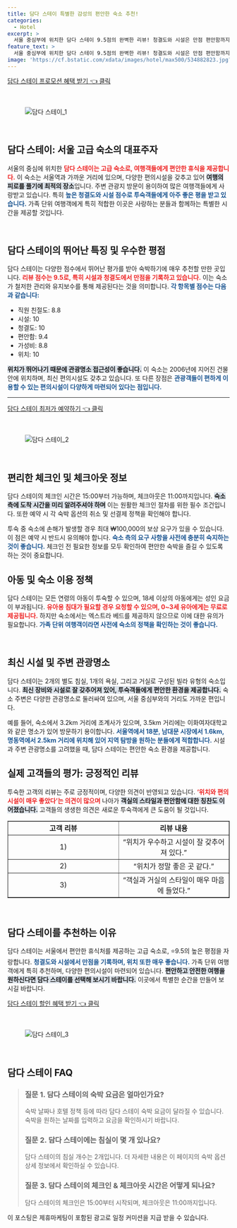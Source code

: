 ```yaml
---
title: 담다 스테이 특별한 감성의 편안한 숙소 추천!
categories:
  - Hotel
excerpt: >
  서울 중심부에 위치한 담다 스테이 9.5점의 완벽한 리뷰! 청결도와 시설은 만점 편안함까지 뛰어난 이곳에서 특별한 숙박을 경험해 보세요.
feature_text: >
  서울 중심부에 위치한 담다 스테이 9.5점의 완벽한 리뷰! 청결도와 시설은 만점 편안함까지 뛰어난 이곳에서 특별한 숙박을 경험해 보세요.
image: 'https://cf.bstatic.com/xdata/images/hotel/max500/534882823.jpg?k=d30f433833b01a9efdd2f7646c36be6d120b319a569984d58cfaa95f0dd1d374&o=&hp=1'
---
```


<p><a class="modoo-button" href="https://tinyurl.com/24omdq74" rel="nofollow noopener">담다 스테이 프로모션 혜택 받기 👈 클릭</a></p><br/>
<figure class="image"><img alt="담다 스테이_1" src="https://cf.bstatic.com/xdata/images/hotel/max1024x768/534882827.jpg?k=62c175f4dcef58439cc8e5072c926cbd18a63265ee9b8b83c5ee337446bda38c&amp;o=&amp;hp=1"/></figure><br/>
<h2 data-ke-size="size26" id="담다스테이소개">담다 스테이: 서울 고급 숙소의 대표주자</h2>
<p data-ke-size="size16">
서울의 중심에 위치한 <b><span style="color: #ee2323;">담다 스테이는 고급 숙소로, 여행객들에게 편안한 휴식을 제공합니다.</span></b> 이 숙소는 서울역과 가까운 거리에 있으며, 다양한 편의시설을 갖추고 있어 <b><span style="background-color: #21538527;">여행의 피로를 풀기에 최적의 장소</span></b>입니다. 주변 관광지 방문이 용이하여 많은 여행객들에게 사랑받고 있습니다. 특히 <b><span style="color: #1a5490;">높은 청결도와 시설 점수로 투숙객들에게 아주 좋은 평을 받고 있습니다.</span></b> 가족 단위 여행객에게 특히 적합한 이곳은 사랑하는 분들과 함께하는 특별한 시간을 제공할 것입니다. 
</p>
<p data-ke-size="size16"> </p>
<h2 data-ke-size="size23" id="호텔특징및점수">담다 스테이의 뛰어난 특징 및 우수한 평점</h2>
<p data-ke-size="size16">
담다 스테이는 다양한 점수에서 뛰어난 평가를 받아 숙박하기에 매우 추천할 만한 곳입니다. <b><span style="color: #ee2323;">리뷰 점수는 9.5로, 특히 시설과 청결도에서 만점을 기록하고 있습니다.</span></b> 이는 숙소가 철저한 관리와 유지보수를 통해 제공된다는 것을 의미합니다. <b><span style="color: #1a5490;">각 항목별 점수는 다음과 같습니다:</span></b>
</p>
<ul data-ke-list-type="disc" style="list-style-type: disc;">
<li>직원 친절도: 8.8</li>
<li>시설: 10</li>
<li>청결도: 10</li>
<li>편안함: 9.4</li>
<li>가성비: 8.8</li>
<li>위치: 10</li>
</ul>
<p data-ke-size="size16">
<b><span style="background-color: #21538527;">위치가 뛰어나기 때문에 관광명소 접근성이 좋습니다.</span></b> 이 숙소는 2006년에 지어진 건물 안에 위치하며, 최신 편의시설도 갖추고 있습니다. 또 다른 장점은 <b><span style="color: #1a5490;">관광객들이 편하게 이용할 수 있는 편의시설이 다양하게 마련되어 있다는 점입니다.</span></b>
</p>
<hr contenteditable="false" data-ke-style="style5" data-ke-type="horizontalRule"/>
<p><a class="modoo-button" href="https://tinyurl.com/24omdq74" rel="nofollow noopener">담다 스테이 최저가 예약하기 👈 클릭</a></p><br/>
<figure class="image"><img alt="담다 스테이_2" src="https://cf.bstatic.com/xdata/images/hotel/max500/534882823.jpg?k=d30f433833b01a9efdd2f7646c36be6d120b319a569984d58cfaa95f0dd1d374&amp;o=&amp;hp=1"/></figure><br/>
<h2 data-ke-size="size23" id="체크인체크아웃정보">편리한 체크인 및 체크아웃 정보</h2>
<p data-ke-size="size16">
담다 스테이의 체크인 시간은 15:00부터 가능하며, 체크아웃은 11:00까지입니다. <b><span style="background-color: #21538527;">숙소 측에 도착 시간을 미리 알려주셔야 하며</span></b> 이는 원활한 체크인 절차를 위한 필수 조건입니다. 또한 예약 시 각 숙박 옵션의 취소 및 선결제 정책을 확인해야 합니다.
</p>
<p data-ke-size="size16">
투숙 중 숙소에 손해가 발생할 경우 최대 ₩100,000의 보상 요구가 있을 수 있습니다. 이 점은 예약 시 반드시 유의해야 합니다. <b><span style="color: #1a5490;">숙소 측의 요구 사항을 사전에 충분히 숙지하는 것이 좋습니다.</span></b> 체크인 전 필요한 정보를 모두 확인하여 편안한 숙박을 즐길 수 있도록 하는 것이 중요합니다.
</p>
<h2 data-ke-size="size23" id="아동및숙소정책">아동 및 숙소 이용 정책</h2>
<p data-ke-size="size16">
담다 스테이는 모든 연령의 아동이 투숙할 수 있으며, 18세 이상의 아동에게는 성인 요금이 부과됩니다. <b><span style="color: #ee2323;">유아용 침대가 필요할 경우 요청할 수 있으며, 0~3세 유아에게는 무료로 제공됩니다.</span></b> 하지만 숙소에서는 엑스트라 베드를 제공하지 않으므로 이에 대한 유의가 필요합니다. <b><span style="color: #1a5490;">가족 단위 여행객이라면 사전에 숙소의 정책을 확인하는 것이 좋습니다.</span></b>
</p>
<p data-ke-size="size16"> </p>
<h2 data-ke-size="size23" id="시설및야경">최신 시설 및 주변 관광명소</h2>
<p data-ke-size="size16">
담다 스테이는 2개의 별도 침실, 1개의 욕실, 그리고 거실로 구성된 빌라 유형의 숙소입니다. <b><span style="background-color: #21538527;">최신 장비와 시설로 잘 갖추어져 있어, 투숙객들에게 편안한 환경을 제공합니다.</span></b> 숙소 주변은 다양한 관광명소로 둘러싸여 있으며, 서울 중심부와의 거리도 가까운 편입니다. 
</p>
<p data-ke-size="size16">
예를 들어, 숙소에서 3.2km 거리에 조계사가 있으며, 3.5km 거리에는 이화여자대학교와 같은 명소가 있어 방문하기 용이합니다. <b><span style="color: #1a5490;">서울역에서 18분, 남대문 시장에서 1.6km, 명동역에서 2.5km 거리에 위치해 있어 지역 탐방을 원하는 분들에게 적합합니다.</span></b> 시설과 주변 관광명소를 고려했을 때, 담다 스테이는 편안한 숙소 환경을 제공합니다. 
</p>
<h2 data-ke-size="size23" id="고객리뷰">실제 고객들의 평가: 긍정적인 리뷰</h2>
<p data-ke-size="size16">
투숙한 고객의 리뷰는 주로 긍정적이며, 다양한 의견이 반영되고 있습니다. <b><span style="color: #ee2323;">‘위치와 편의시설이 매우 좋았다’는 의견이 많으며</span></b> 나아가 <b><span style="background-color: #21538527;">객실의 스타일과 편안함에 대한 칭찬도 이어졌습니다.</span></b> 고객들의 생생한 의견은 새로운 투숙객에게 큰 도움이 될 것입니다. 
</p>
<table border="1" data-ke-align="alignLeft" data-ke-style="style16" style="border-collapse: collapse; width: 100%; height: auto;">
<tbody>
<tr style="height: 17px;">
<td style="width: 50%; text-align: center; height: 17px;"><b>고객 리뷰</b></td>
<td style="width: 50%; text-align: center; height: 17px;"><b>리뷰 내용</b></td>
</tr>
<tr style="height: 17px;">
<td style="width: 50%; text-align: center; height: 17px;">1)</td>
<td style="width: 50%; text-align: center; height: 17px;">“위치가 우수하고 시설이 잘 갖추어져 있다.”</td>
</tr>
<tr>
<td style="width: 50%; text-align: center;">2)</td>
<td style="width: 50%; text-align: center;">“위치가 정말 좋은 곳 같다.”</td>
</tr>
<tr>
<td style="width: 50%; text-align: center;">3)</td>
<td style="width: 50%; text-align: center;">“객실과 거실의 스타일이 매우 마음에 들었다.”</td>
</tr>
</tbody>
</table>
<p data-ke-size="size16"> </p>
<h2 data-ke-size="size26" id="결론">담다 스테이를 추천하는 이유</h2>
<p data-ke-size="size16">
담다 스테이는 서울에서 편안한 휴식처를 제공하는 고급 숙소로, ⭐9.5의 높은 평점을 자랑합니다. <b><span style="color: #1a5490;">청결도와 시설에서 만점을 기록하며, 위치 또한 매우 좋습니다.</span></b> 가족 단위 여행객에게 특히 추천하며, 다양한 편의시설이 마련되어 있습니다. <b><span style="background-color: #21538527;">편안하고 안전한 여행을 원하신다면 담다 스테이를 선택해 보시기 바랍니다.</span></b> 이곳에서 특별한 순간을 만들어 보시길 바랍니다.
</p>
<p><a class="modoo-button" href="https://tinyurl.com/24omdq74" rel="nofollow noopener">담다 스테이 할인 혜택 받기 👈 클릭</a></p><br>

<figure class="image"><img src="https://cf.bstatic.com/xdata/images/hotel/max500/534882821.jpg?k=567afc11c6d6d67e12cdd8ded52e1a94cffc8d5c9a79ed0a933301af98fc1e44&o=&hp=1" alt="담다 스테이_3"></figure><br>
<h2 id="담다 스테이_FAQ">담다 스테이 FAQ</h2>
<div itemscope="" itemtype="https://schema.org/FAQPage"> 
<blockquote> 
<div itemscope="" itemprop="mainEntity" itemtype="https://schema.org/Question"> 
<h3 id="질문_1" itemprop="name">질문 1. 담다 스테이의 숙박 요금은 얼마인가요?</h3> 
<div itemscope="" itemprop="acceptedAnswer" itemtype="https://schema.org/Answer"> 
<span itemprop="text"> 
<p>숙박 날짜나 호텔 정책 등에 따라 담다 스테이 숙박 요금이 달라질 수 있습니다. 숙박을 원하는 날짜를 입력하고 요금을 확인하시기 바랍니다.</p> 
</span> 
</div> 
</div> 

<div itemscope="" itemprop="mainEntity" itemtype="https://schema.org/Question"> 
<h3 id="질문_2" itemprop="name">질문 2. 담다 스테이에는 침실이 몇 개 있나요?</h3> 
<div itemscope="" itemprop="acceptedAnswer" itemtype="https://schema.org/Answer"> 
<span itemprop="text"> 
<p>담다 스테이의 침실 개수는 2개입니다. 더 자세한 내용은 이 페이지의 숙박 옵션 상세 정보에서 확인하실 수 있습니다.</p> 
</span> 
</div> 
</div> 

<div itemscope="" itemprop="mainEntity" itemtype="https://schema.org/Question"> 
<h3 id="질문_3" itemprop="name">질문 3. 담다 스테이의 체크인 & 체크아웃 시간은 어떻게 되나요?</h3> 
<div itemscope="" itemprop="acceptedAnswer" itemtype="https://schema.org/Answer"> 
<span itemprop="text"> 
<p>담다 스테이의 체크인은 15:00부터 시작되며, 체크아웃은 11:00까지입니다.</p> 
</span> 
</div> 
</div> 
</blockquote> 
</div><p>이 포스팅은 제휴마케팅이 포함된 광고로 일정 커미션을 지급 받을 수 있습니다.</p>

